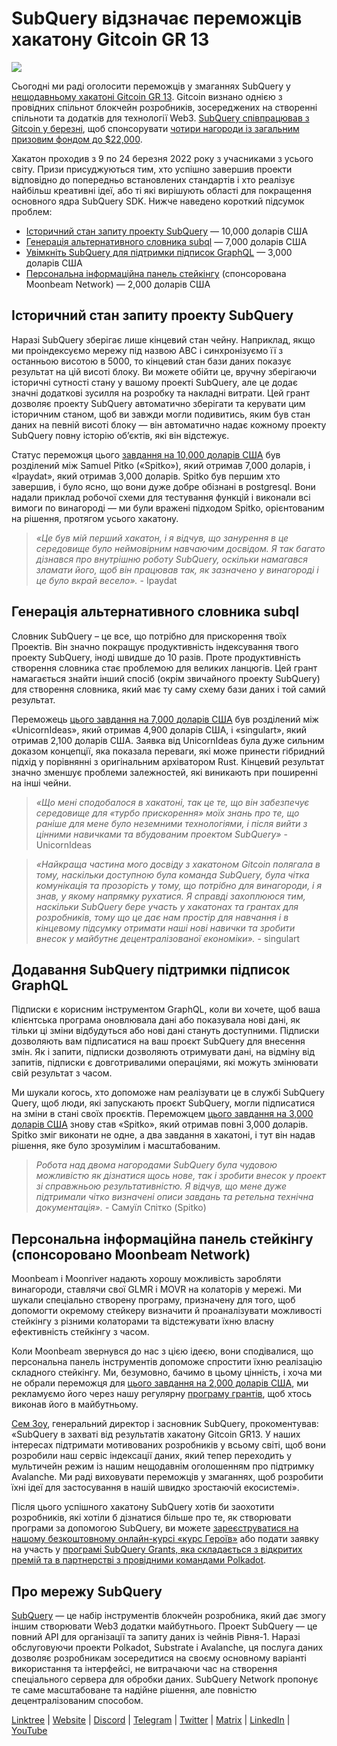 # SubQuery відзначає переможців хакатону Gitcoin GR 13

![](https://miro.medium.com/max/1400/0*fK6HKHRjdoE1WjYi)

Сьогодні ми раді оголосити переможців у змаганнях SubQuery у [нещодавньому хакатоні Gitcoin GR 13](https://gitcoin.co/hackathon/gr13/onboard). Gitcoin визнано однією з провідних спільнот блокчейн розробників, зосереджених на створенні спільноти та додатків для технології Web3. [SubQuery співпрацював з Gitcoin у березні](./20220308-gitcoin13-hackathon.md), щоб спонсорувати [чотири нагороди із загальним призовим фондом до $22,000](https://gitcoin.co/hackathon/gr13/?org=subquery).

Хакатон проходив з 9 по 24 березня 2022 року з учасниками з усього світу. Призи присуджуються тим, хто успішно завершив проекти відповідно до попередньо встановлених стандартів і хто реалізує найбільш креативні ідеї, або ті які вирішують області для покращення основного ядра SubQuery SDK. Нижче наведено короткий підсумок проблем:

- [Історичний стан запиту проекту SubQuery](https://gitcoin.co/issue/subquery/grants/7/100028529) — 10,000 доларів США
- [Генерація альтернативного словника subql](https://gitcoin.co/issue/subquery/grants/9/100028531) — 7,000 доларів США
- [Увімкніть SubQuery для підтримки підписок GraphQL](https://gitcoin.co/issue/subquery/grants/8/100028530) — 3,000 доларів США
- [Персональна інформаційна панель стейкінгу](https://gitcoin.co/issue/subquery/grants/10/100028547) (спонсорована Moonbeam Network) — 2,000 доларів США

## Історичний стан запиту проекту SubQuery

Наразі SubQuery зберігає лише кінцевий стан чейну. Наприклад, якщо ми проіндексуємо мережу під назвою ABC і синхронізуємо її з останньою висотою в 5000, то кінцевий стан бази даних показує результат на цій висоті блоку. Ви можете обійти це, вручну зберігаючи історичні сутності стану у вашому проекті SubQuery, але це додає значні додаткові зусилля на розробку та накладні витрати. Цей грант дозволяє проекту SubQuery автоматично зберігати та керувати цим історичним станом, щоб ви завжди могли подивитись, яким був стан даних на певній висоті блоку — він автоматично надає кожному проекту SubQuery повну історію об’єктів, які він відстежує.

Статус переможця цього [завдання на 10,000 доларів США](https://gitcoin.co/issue/subquery/grants/7/100028529) був розділений між Samuel Pitko («Spitko»), який отримав 7,000 доларів, і «Ipaydat», який отримав 3,000 доларів. Spitko був першим хто завершив, і було ясно, що вони дуже добре обізнані в postgresql. Вони надали приклад робочої схеми для тестування функцій і виконали всі вимоги по винагороді — ми були вражені підходом Spitko, орієнтованим на рішення, протягом усього хакатону.

> _«Це був мій перший хакатон, і я відчув, що занурення в це середовище було неймовірним навчаючим досвідом. Я так багато дізнався про внутрішню роботу SubQuery, оскільки намагався зламати його, щоб він працював так, як зазначено у винагороді і це було вкрай весело»._ - Ipaydat

## Генерація альтернативного словника subql

Словник SubQuery – це все, що потрібно для прискорення твоїх Проектів. Він значно покращує продуктивність індексування твого проекту SubQuery, іноді швидше до 10 разів. Проте продуктивність створення словника стає проблемою для великих ланцюгів. Цей грант намагається знайти інший спосіб (окрім звичайного проекту SubQuery) для створення словника, який має ту саму схему бази даних і той самий результат.

Переможець [цього завдання на 7,000 доларів США](https://gitcoin.co/issue/subquery/grants/9/1000285315) був розділений між «UnicornIdeas», який отримав 4,900 доларів США, і «singulart», який отримав 2,100 доларів США. Заявка від UnicornIdeas була дуже сильним доказом концепції, яка показала переваги, які може принести гібридний підхід у порівнянні з оригінальним архіватором Rust. Кінцевий результат значно зменшує проблеми залежностей, які виникають при поширенні на інші чейни.

> _«Що мені сподобалося в хакатоні, так це те, що він забезпечує середовище для «турбо прискорення» моїх знань про те, що раніше для мене було неземними технологіями, і після вийти з цінними навичками та вбудованим проектом SubQuery»_ - UnicornIdeas

> _«Найкраща частина мого досвіду з хакатоном Gitcoin полягала в тому, наскільки доступною була команда SubQuery, була чітка комунікація та прозорість у тому, що потрібно для винагороди, і я знав, у якому напрямку рухатися. Я справді захоплююся тим, наскільки SubQuery бере участь у хакатонах та грантах для розробників, тому що це дає нам простір для навчання і в кінцевому підсумку отримати наші нові навички та зробити внесок у майбутнє децентралізованої економіки»._ - singulart

## Додавання SubQuery підтримки підписок GraphQL

Підписки є корисним інструментом GraphQL, коли ви хочете, щоб ваша клієнтська програма оновлювала дані або показувала нові дані, як тільки ці зміни відбудуться або нові дані стануть доступними. Підписки дозволяють вам підписатися на ваш проєкт SubQuery для внесення змін. Як і запити, підписки дозволяють отримувати дані, на відміну від запитів, підписки є довготривалими операціями, які можуть змінювати свій результат з часом.

Ми шукали когось, хто допоможе нам реалізувати це в службі SubQuery Query, щоб люди, які запускають проєкт SubQuery, могли підписатися на зміни в стані своїх проєктів. Переможцем [цього завдання на 3,000 доларів США](https://gitcoin.co/issue/subquery/grants/8/100028530) знову став «Spitko», який отримав повні 3,000 доларів. Spitko зміг виконати не одне, а два завдання в хакатоні, і тут він надав рішення, яке було зрозумілим і масштабованим.

> _Робота над двома нагородами SubQuery була чудовою можливістю як дізнатися щось нове, так і зробити внесок у проект зі справжньою результативністю. Я відчув, що мене дуже підтримали чітко визначені описи завдань та ретельна технічна документація»._ - Самуїл Спітко (Spitko)

## Персональна інформаційна панель стейкінгу (спонсоровано Moonbeam Network)

Moonbeam і Moonriver надають хорошу можливість заробляти винагороди, ставлячи свої GLMR і MOVR на колаторів у мережі. Ми шукали спеціально створену програму, призначену для того, щоб допомогти окремому стейкеру визначити й проаналізувати можливості стейкінгу з різними колаторами та відстежувати їхню власну ефективність стейкінгу з часом.

Коли Moonbeam звернувся до нас з цією ідеєю, вони сподівалися, що персональна панель інструментів допоможе спростити їхню реалізацію складного стейкінгу. Ми, безумовно, бачимо в цьому цінність, і хоча ми не обрали переможця для [цього завдання на 2,000 доларів США](https://gitcoin.co/issue/subquery/grants/10/1000285475), ми рекламуємо його через нашу регулярну [програму грантів](https://subquery.network/grants), щоб хтось виконав його в майбутньому.

[Сем Зоу](https://twitter.com/zoujialiu), генеральний директор і засновник SubQuery, прокоментував: «SubQuery в захваті від результатів хакатону Gitcoin GR13. У наших інтересах підтримати мотивованих розробників у всьому світі, щоб вони розробили наш сервіс індексації даних, який тепер переходить у мультичейн режим із нашим нещодавнім оголошенням про підтримку Avalanche. Ми раді виховувати переможців у змаганнях, щоб розробити їхні ідеї для застосування в нашій швидко зростаючій екосистемі».

Після цього успішного хакатону SubQuery хотів би заохотити розробників, які хотіли б дізнатися більше про те, як створювати програми за допомогою SubQuery, ви можете [зареєструватися на нашому безкоштовному онлайн-курсі «курс Героїв»](https://subquery.coassemble.com/unlock/dOKZW6O#/) або подати заявку на участь у [програмі SubQuery Grants, яка складається з відкритих премій та в партнерстві з провідними командами Polkadot](https://subquery.network/grants).

## Про мережу SubQuery

[SubQuery](https://subquery.network) — це набір інструментів блокчейн розробника, який дає змогу іншим створювати Web3 додатки майбутнього. Проект SubQuery — це повний API для організації та запиту даних із чейнів Рівня-1. Наразі обслуговуючи проекти Polkadot, Substrate і Avalanche, ця послуга даних дозволяє розробникам зосередитися на своєму основному варіанті використання та інтерфейсі, не витрачаючи час на створення спеціального сервера для обробки даних. SubQuery Network пропонує те саме масштабоване та надійне рішення, але повністю децентралізованим способом.

​​[Linktree](https://linktr.ee/subquerynetwork) | [Website](https://subquery.network/) | [Discord](https://discord.com/invite/78zg8aBSMG) | [Telegram](https://t.me/subquerynetwork) | [Twitter](https://twitter.com/subquerynetwork) | [Matrix](https://matrix.to/#/#subquery:matrix.org) | [LinkedIn](https://www.linkedin.com/company/subquery) | [YouTube](https://www.youtube.com/channel/UCi1a6NUUjegcLHDFLr7CqLw)
